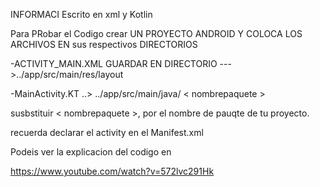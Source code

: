 
INFORMACI
Escrito en xml y Kotlin

Para PRobar el Codigo crear UN PROYECTO ANDROID Y COLOCA LOS ARCHIVOS EN sus respectivos DIRECTORIOS

-ACTIVITY_MAIN.XML  GUARDAR EN DIRECTORIO  --->../app/src/main/res/layout

-MainActivity.KT  ..> ../app/src/main/java/ < nombrepaquete >

susbstituir < nombrepaquete >, por el nombre de pauqte de tu proyecto.

recuerda declarar el activity en el Manifest.xml


Podeis ver la explicacion del codigo en 

https://www.youtube.com/watch?v=572lvc291Hk
